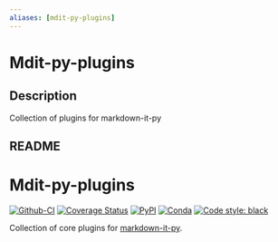 ```yaml
---
aliases: [mdit-py-plugins]
---
```


# Mdit-py-plugins

## Description

Collection of plugins for markdown-it-py

## README

# Mdit-py-plugins

[![Github-CI][github-ci]][github-link]
[![Coverage Status][codecov-badge]][codecov-link]
[![PyPI][pypi-badge]][pypi-link]
[![Conda][conda-badge]][conda-link]
[![Code style: black][black-badge]][black-link]

Collection of core plugins for [markdown-it-py](https://github.com/executablebooks/markdown-it-py).

[github-ci]: https://github.com/executablebooks/mdit-py-plugins/workflows/continuous-integration/badge.svg
[github-link]: https://github.com/executablebooks/mdit-py-plugins
[pypi-badge]: https://img.shields.io/pypi/v/mdit-py-plugins.svg
[pypi-link]: https://pypi.org/project/mdit-py-plugins
[conda-badge]: https://anaconda.org/conda-forge/mdit-py-plugins/badges/version.svg
[conda-link]: https://anaconda.org/conda-forge/mdit-py-plugins
[codecov-badge]: https://codecov.io/gh/executablebooks/mdit-py-plugins/branch/master/graph/badge.svg
[codecov-link]: https://codecov.io/gh/executablebooks/mdit-py-plugins
[black-badge]: https://img.shields.io/badge/code%20style-black-000000.svg
[black-link]: https://github.com/ambv/black
[install-badge]: https://img.shields.io/pypi/dw/mdit-py-plugins?label=pypi%20installs
[install-link]: https://pypistats.org/packages/mdit-py-plugins
